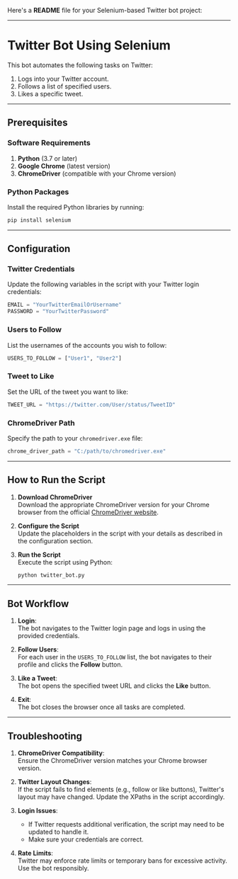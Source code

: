 Here's a **README** file for your Selenium-based Twitter bot project:

---

# Twitter Bot Using Selenium

This bot automates the following tasks on Twitter:
1. Logs into your Twitter account.
2. Follows a list of specified users.
3. Likes a specific tweet.

---

## Prerequisites

### Software Requirements
1. **Python** (3.7 or later)
2. **Google Chrome** (latest version)
3. **ChromeDriver** (compatible with your Chrome version)

### Python Packages
Install the required Python libraries by running:
```bash
pip install selenium
```

---

## Configuration

### Twitter Credentials
Update the following variables in the script with your Twitter login credentials:
```python
EMAIL = "YourTwitterEmailOrUsername"
PASSWORD = "YourTwitterPassword"
```

### Users to Follow
List the usernames of the accounts you wish to follow:
```python
USERS_TO_FOLLOW = ["User1", "User2"]
```

### Tweet to Like
Set the URL of the tweet you want to like:
```python
TWEET_URL = "https://twitter.com/User/status/TweetID"
```

### ChromeDriver Path
Specify the path to your `chromedriver.exe` file:
```python
chrome_driver_path = "C:/path/to/chromedriver.exe"
```

---

## How to Run the Script

1. **Download ChromeDriver**  
   Download the appropriate ChromeDriver version for your Chrome browser from the official [ChromeDriver website](https://chromedriver.chromium.org/downloads).

2. **Configure the Script**  
   Update the placeholders in the script with your details as described in the configuration section.

3. **Run the Script**  
   Execute the script using Python:
   ```bash
   python twitter_bot.py
   ```

---

## Bot Workflow

1. **Login**:  
   The bot navigates to the Twitter login page and logs in using the provided credentials.

2. **Follow Users**:  
   For each user in the `USERS_TO_FOLLOW` list, the bot navigates to their profile and clicks the **Follow** button.

3. **Like a Tweet**:  
   The bot opens the specified tweet URL and clicks the **Like** button.

4. **Exit**:  
   The bot closes the browser once all tasks are completed.

---

## Troubleshooting

1. **ChromeDriver Compatibility**:  
   Ensure the ChromeDriver version matches your Chrome browser version.

2. **Twitter Layout Changes**:  
   If the script fails to find elements (e.g., follow or like buttons), Twitter's layout may have changed. Update the XPaths in the script accordingly.

3. **Login Issues**:  
   - If Twitter requests additional verification, the script may need to be updated to handle it.
   - Make sure your credentials are correct.

4. **Rate Limits**:  
   Twitter may enforce rate limits or temporary bans for excessive activity. Use the bot responsibly.
